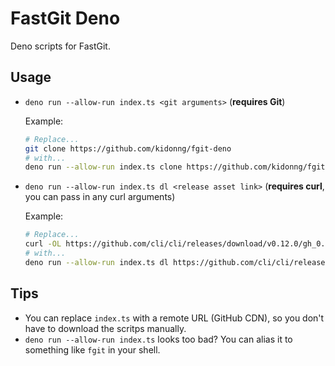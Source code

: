 # FastGit Deno

Deno scripts for FastGit.

## Usage

- `deno run --allow-run index.ts <git arguments>` (**requires Git**)

  Example:

  ```sh
  # Replace...
  git clone https://github.com/kidonng/fgit-deno
  # with...
  deno run --allow-run index.ts clone https://github.com/kidonng/fgit-deno
  ```

- `deno run --allow-run index.ts dl <release asset link>` (**requires curl**, you can pass in any curl arguments)

  Example:

  ```sh
  # Replace...
  curl -OL https://github.com/cli/cli/releases/download/v0.12.0/gh_0.12.0_linux_amd64.tar.gz
  # with...
  deno run --allow-run index.ts dl https://github.com/cli/cli/releases/download/v0.12.0/gh_0.12.0_linux_amd64.tar.gz
  ```

## Tips

- You can replace `index.ts` with a remote URL (GitHub CDN), so you don't have to download the scritps manually.
- `deno run --allow-run index.ts` looks too bad? You can alias it to something like `fgit` in your shell.
